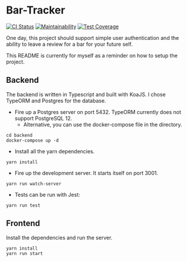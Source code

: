 # Bar-Tracker

[![CI Status](https://andyundso.semaphoreci.com/badges/Bar-Tracker.svg)](https://andyundso.semaphoreci.com/projects/Bar-Tracker)
[![Maintainability](https://api.codeclimate.com/v1/badges/291f35be42ae98a1cc76/maintainability)](https://codeclimate.com/github/andyundso/Bar-Tracker/maintainability)
[![Test Coverage](https://api.codeclimate.com/v1/badges/291f35be42ae98a1cc76/test_coverage)](https://codeclimate.com/github/andyundso/Bar-Tracker/test_coverage)

One day, this project should support simple user authentication and the ability to leave a review for a bar for 
your future self.

This README is currently for myself as a reminder on how to setup the project.

## Backend
The backend is written in Typescript and built with KoaJS. I chose TypeORM and Postgres for the database.

* Fire up a Postgres server on port 5432. TypeORM currently does not support PostgreSQL 12.
    * Alternative, you can use the docker-compose file in the directory.
    
````
cd backend
docker-compose up -d
````

* Install all the yarn dependencies.

````
yarn install
````

* Fire up the development server. It starts itself on port 3001.

````
yarn run watch-server
````

* Tests can be run with Jest:

````
yarn run test
````

## Frontend
Install the dependencies and run the server.

````
yarn install
yarn run start
````
